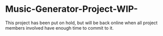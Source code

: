 # Music-Generator-Project-WIP-
This project has been put on hold, but will be back online when all project members involved have enough time to commit to it.
